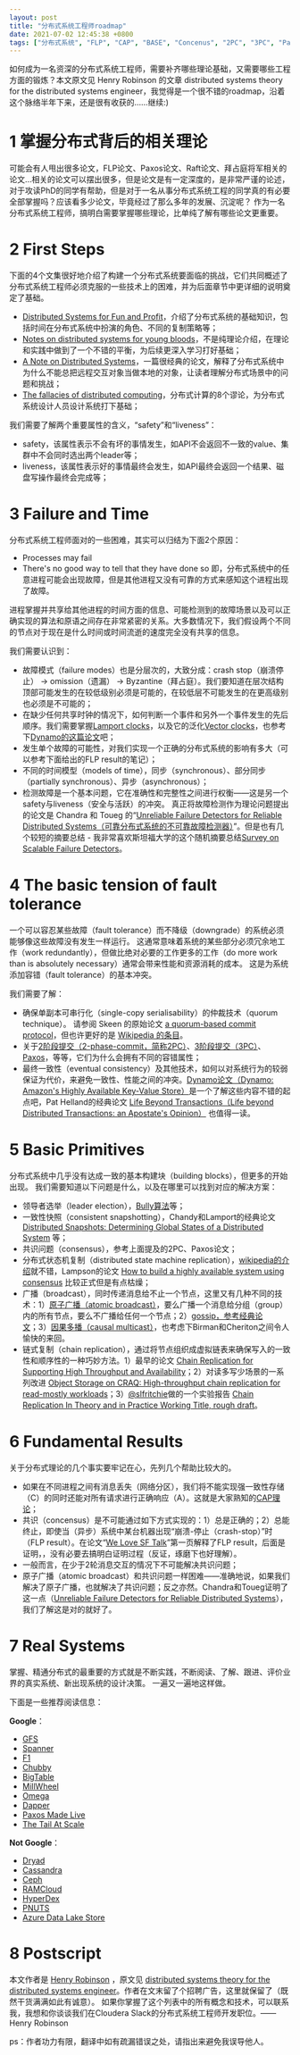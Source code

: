 ```yaml
---
layout: post
title: "分布式系统工程师roadmap"
date: 2021-07-02 12:45:38 +0800
tags: ["分布式系统", "FLP", "CAP", "BASE", "Concenus", "2PC", "3PC", "Paxos", "Raft"]
---
```


如何成为一名资深的分布式系统工程师，需要补齐哪些理论基础，又需要哪些工程方面的锻炼？本文原文见 Henry Robinson 的文章 distributed systems theory for the distributed systems engineer，我觉得是一个很不错的roadmap，沿着这个脉络半年下来，还是很有收获的……继续:)

# 1 掌握分布式背后的相关理论

可能会有人甩出很多论文，FLP论文、Paxos论文、Raft论文、拜占庭将军相关的论文...相关的论文可以摆出很多，但是论文是有一定深度的，是非常严谨的论述，对于攻读PhD的同学有帮助，但是对于一名从事分布式系统工程的同学真的有必要全部掌握吗？应该看多少论文，毕竟经过了那么多年的发展、沉淀呢？
作为一名分布式系统工程师，搞明白需要掌握哪些理论，比单纯了解有哪些论文更重要。

# 2 First Steps

下面的4个文集很好地介绍了构建一个分布式系统要面临的挑战，它们共同概述了分布式系统工程师必须克服的一些技术上的困难，并为后面章节中更详细的说明奠定了基础。
- [Distributed Systems for Fun and Profit](http://book.mixu.net/distsys/)，介绍了分布式系统的基础知识，包括时间在分布式系统中扮演的角色、不同的复制策略等；
- [Notes on distributed systems for young bloods](http://www.somethingsimilar.com/2013/01/14/notes-on-distributed-systems-for-young-bloods/)，不是纯理论介绍，在理论和实践中做到了一个不错的平衡，为后续更深入学习打好基础；
- [A Note on Distributed Systems](http://citeseerx.ist.psu.edu/viewdoc/summary?doi=10.1.1.41.7628)，一篇很经典的论文，解释了分布式系统中为什么不能总把远程交互对象当做本地的对象，让读者理解分布式场景中的问题和挑战；
- [The fallacies of distributed computing](http://en.wikipedia.org/wiki/Fallacies_of_Distributed_Computing)，分布式计算的8个谬论，为分布式系统设计人员设计系统打下基础；

我们需要了解两个重要属性的含义，“safety”和“liveness”：
- safety，该属性表示不会有坏的事情发生，如API不会返回不一致的value、集群中不会同时选出两个leader等；
- liveness，该属性表示好的事情最终会发生，如API最终会返回一个结果、磁盘写操作最终会完成等；

# 3 Failure and Time

分布式系统工程师面对的一些困难，其实可以归结为下面2个原因：
- Processes may fail
- There's no good way to tell that they have done so
即，分布式系统中的任意进程可能会出现故障，但是其他进程又没有可靠的方式来感知这个进程出现了故障。

进程掌握并共享给其他进程的时间方面的信息、可能检测到的故障场景以及可以正确实现的算法和原语之间存在非常紧密的关系。大多数情况下，我们假设两个不同的节点对于现在是什么时间或时间流逝的速度完全没有共享的信息。

我们需要认识到：
- 故障模式（failure modes）也是分层次的，大致分成：crash stop（崩溃停止） → omission（遗漏） → Byzantine（拜占庭）。我们要知道在层次结构顶部可能发生的在较低级别必须是可能的，在较低层不可能发生的在更高级别也必须是不可能的；
- 在缺少任何共享时钟的情况下，如何判断一个事件和另外一个事件发生的先后顺序。我们需要掌握[Lamport clocks](https://amturing.acm.org/p558-lamport.pdf)，以及它的泛化[Vector clocks](http://en.wikipedia.org/wiki/Vector_clock)，也参考下[Dynamo的这篇论文](http://www.allthingsdistributed.com/files/amazon-dynamo-sosp2007.pdf)吧；
- 发生单个故障的可能性，对我们实现一个正确的分布式系统的影响有多大（可以参考下面给出的FLP result的笔记）；
- 不同的时间模型（models of time），同步（synchronous）、部分同步（partially synchronous）、异步（asynchronous）；
- 检测故障是一个基本问题，它在准确性和完整性之间进行权衡——这是另一个safety与liveness（安全与活跃）的冲突。 真正将故障检测作为理论问题提出的论文是 Chandra 和 Toueg 的“[Unreliable Failure Detectors for Reliable Distributed Systems（可靠分布式系统的不可靠故障检测器）](http://courses.csail.mit.edu/6.852/08/papers/CT96-JACM.pdf)”。但是也有几个较短的摘要总结 - 我非常喜欢斯坦福大学的这个随机摘要总结[Survey on Scalable Failure Detectors](http://www.scs.stanford.edu/14au-cs244b/labs/projects/song.pdf)。

# 4 The basic tension of fault tolerance

一个可以容忍某些故障（fault tolerance）而不降级（downgrade）的系统必须能够像这些故障没有发生一样运行。 这通常意味着系统的某些部分必须冗余地工作（work redundantly），但做比绝对必要的工作更多的工作（do more work than is absolutely necessary）通常会带来性能和资源消耗的成本。 这是为系统添加容错（fault tolerance）的基本冲突。

我们需要了解：
- 确保单副本可串行化（single-copy serialisability）的仲裁技术（quorum technique）。 请参阅 Skeen 的原始论文 [a quorum-based commit protocol](https://ecommons.library.cornell.edu/bitstream/1813/6323/1/82-483.pdf)，但也许更好的是 [Wikipedia 的条目](http://en.wikipedia.org/wiki/Quorum_(distributed_computing))。
- 关于[2阶段提交（2-phase-commit，简称2PC）](https://the-paper-trail.org/blog/consensus-protocols-two-phase-commit/)、[3阶段提交（3PC）](https://the-paper-trail.org/blog/consensus-protocols-three-phase-commit/)、[Paxos](https://the-paper-trail.org/blog/consensus-protocols-paxos/)，等等，它们为什么会拥有不同的容错属性；
- 最终一致性（eventual consistency）及其他技术，如何以对系统行为的较弱保证为代价，来避免一致性、性能之间的冲突。[Dynamo论文（Dynamo: Amazon's Highly Available Key-Value Store）](http://www.allthingsdistributed.com/files/amazon-dynamo-sosp2007.pdf)是一个了解这些内容不错的起点吧，Pat Helland的经典论文 [Life Beyond Transactions（Life beyond Distributed Transactions: an Apostate's Opinion）](http://www.ics.uci.edu/~cs223/papers/cidr07p15.pdf) 也值得一读。

# 5 Basic Primitives

分布式系统中几乎没有达成一致的基本构建块（building blocks），但更多的开始出现。 我们需要知道以下问题是什么，以及在哪里可以找到对应的解决方案：
- 领导者选举（leader election），[Bully算法](http://en.wikipedia.org/wiki/Bully_algorithm)等；
- 一致性快照（consistent snapshotting），Chandy和Lamport的经典论文 [Distributed Snapshots: Determining Global States of a Distributed System](http://research.microsoft.com/en-us/um/people/lamport/pubs/chandy.pdf) 等；
- 共识问题（consensus），参考上面提及的2PC、Paxos论文；
- 分布式状态机复制（distributed state machine replication），[wikipedia的介绍](http://en.wikipedia.org/wiki/State_machine_replication)就不错，Lampson的论文 [How to build a highly available system using consensus](http://research.microsoft.com/en-us/um/people/blampson/58-Consensus/Acrobat.pdf) 比较正式但是有点枯燥；
- 广播（broadcast），同时传递消息给不止一个节点，这里又有几种不同的技术：1）[原子广播（atomic broadcast）](http://citeseerx.ist.psu.edu/viewdoc/download?doi=10.1.1.3.4709&rep=rep1&type=pdf)，要么广播一个消息给分组（group）内的所有节点，要么不广播给任何一个节点；2）[gossip，参考经典论文](http://bitsavers.informatik.uni-stuttgart.de/pdf/xerox/parc/techReports/CSL-89-1_Epidemic_Algorithms_for_Replicated_Database_Maintenance.pdf)；3）[因果多播（causal multicast）](https://www.cs.cornell.edu/courses/cs614/2003sp/papers/BSS91.pdf)，也考虑下Birman和Cheriton之间令人愉快的来回。
- 链式复制（chain replication），通过将节点组织成虚拟链表来确保写入的一致性和顺序性的一种巧妙方法。1）最早的论文 [Chain Replication for Supporting High Throughput and Availability](https://www.cs.cornell.edu/home/rvr/papers/OSDI04.pdf)；2）对读多写少场景的一系列改进 [Object Storage on CRAQ: High-throughput chain replication for read-mostly workloads](https://www.usenix.org/legacy/event/usenix09/tech/full_papers/terrace/terrace.pdf)；3）[@slfritchie](https://twitter.com/slfritchie)做的一个实验报告 [Chain Replication In Theory and in Practice Working Title, rough draft](https://pdfs.semanticscholar.org/6b14/dd57eaf8122dbc29d08e50749661d4602e53.pdf)。

# 6 Fundamental Results
关于分布式理论的几个事实要牢记在心，先列几个帮助比较大的。
- 如果在不同进程之间有消息丢失（网络分区），我们将不能实现强一致性存储（C）的同时还能对所有请求进行正确响应（A）。这就是大家熟知的[CAP理论](http://lpd.epfl.ch/sgilbert/pubs/BrewersConjecture-SigAct.pdf)；
- 共识（concensus）是不可能通过如下方式实现的：1）总是正确的；2）总能终止，即使当（异步）系统中某台机器出现“崩溃-停止（crash-stop）”时（FLP result）。在论文“[We Love SF Talk](http://www.slideshare.net/HenryRobinson/pwl-nonotes)”第一页解释了FLP result，后面是证明，，没有必要去搞明白证明过程（反证，琢磨下也好理解）。
- 一般而言，在少于2轮消息交互的情况下不可能解决共识问题；
- 原子广播（atomic broadcast）和共识问题一样困难——准确地说，如果我们解决了原子广播，也就解决了共识问题；反之亦然。Chandra和Toueg证明了这一点（[Unreliable Failure Detectors for Reliable Distributed Systems](https://www.cs.utexas.edu/~lorenzo/corsi/cs380d/papers/p225-chandra.pdf)），我们了解这是对的就好了。

# 7 Real Systems

掌握、精通分布式的最重要的方式就是不断实践，不断阅读、了解、跟进、评价业界的真实系统、新出现系统的设计决策。 一遍又一遍地这样做。 

下面是一些推荐阅读信息：

**Google**：
- [GFS](http://static.googleusercontent.com/media/research.google.com/en/us/archive/gfs-sosp2003.pdf)
- [Spanner](http://static.googleusercontent.com/media/research.google.com/en/us/archive/spanner-osdi2012.pdf)
- [F1](http://static.googleusercontent.com/media/research.google.com/en/us/pubs/archive/41344.pdf)
- [Chubby](http://static.googleusercontent.com/media/research.google.com/en/us/archive/chubby-osdi06.pdf)
- [BigTable](http://static.googleusercontent.com/media/research.google.com/en/us/archive/bigtable-osdi06.pdf)
- [MillWheel](http://static.googleusercontent.com/media/research.google.com/en/us/pubs/archive/41378.pdf)
- [Omega](https://static.googleusercontent.com/media/research.google.com/en//pubs/archive/41684.pdf)
- [Dapper](http://static.googleusercontent.com/media/research.google.com/en/us/pubs/archive/36356.pdf)
- [Paxos Made Live](http://www.cs.utexas.edu/users/lorenzo/corsi/cs380d/papers/paper2-1.pdf)
- [The Tail At Scale](http://cseweb.ucsd.edu/~gmporter/classes/fa17/cse124/post/schedule/p74-dean.pdf)

**Not Google**：
- [Dryad](http://research.microsoft.com/en-us/projects/dryad/eurosys07.pdf)
- [Cassandra](https://www.cs.cornell.edu/projects/ladis2009/papers/lakshman-ladis2009.pdf)
- [Ceph](http://ceph.com/papers/weil-ceph-osdi06.pdf)
- [RAMCloud](https://ramcloud.stanford.edu/wiki/display/ramcloud/RAMCloud+Papers)
- [HyperDex](http://hyperdex.org/papers/)
- [PNUTS](http://www.mpi-sws.org/~druschel/courses/ds/papers/cooper-pnuts.pdf)
- [Azure Data Lake Store](https://dl.acm.org/citation.cfm?id=3056100)

# 8 Postscript

本文作者是 [Henry Robinson](https://twitter.com/henryr?lang=en) ，原文见 [distributed systems theory for the distributed systems engineer](https://www.the-paper-trail.org/post/2014-08-09-distributed-systems-theory-for-the-distributed-systems-engineer/)。作者在文末留了个招聘广告，这里就保留了（既然干货满满如此有诚意）。
如果你掌握了这个列表中的所有概念和技术，可以联系我，我想和你谈谈我们在Cloudera Slack的分布式系统工程师开发职位。—— Henry Robinson

ps：作者功力有限，翻译中如有疏漏错误之处，请指出来避免我误导他人。
